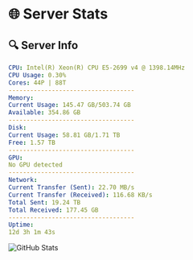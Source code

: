 # 🌐 Server Stats
## 🔍 Server Info
```yaml
CPU: Intel(R) Xeon(R) CPU E5-2699 v4 @ 1398.14MHz
CPU Usage: 0.30%
Cores: 44P | 88T
-----------------------------------
Memory:
Current Usage: 145.47 GB/503.74 GB
Available: 354.86 GB
-----------------------------------
Disk:
Current Usage: 58.81 GB/1.71 TB
Free: 1.57 TB
-----------------------------------
GPU:
No GPU detected
-----------------------------------
Network:
Current Transfer (Sent): 22.70 MB/s
Current Transfer (Received): 116.68 KB/s
Total Sent: 19.24 TB
Total Received: 177.45 GB
-----------------------------------
Uptime:
12d 3h 1m 43s
```
![GitHub Stats](https://img.shields.io/badge/Updated-2025-03-20_00:24:32-blue)